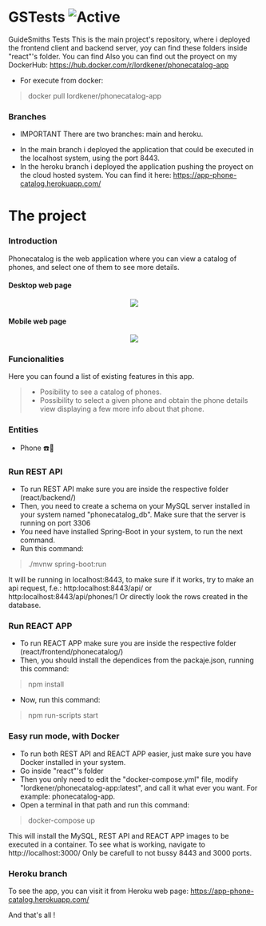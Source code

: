 # GSTests ![Active](https://img.shields.io/badge/version-1-green)
GuideSmiths Tests
This is the main project's repository, where i deployed the frontend client and backend server, yoy can find these folders inside "react"'s folder. You can find 
Also you can find out the proyect on my DockerHub: https://hub.docker.com/r/lordkener/phonecatalog-app

* For execute from docker:
> docker pull lordkener/phonecatalog-app 

### Branches
* IMPORTANT
There are two branches: main and heroku. 
- In the main branch i deployed the application that could be executed in the localhost system, using the port 8443.
- In the heroku branch i deployed the application pushing the proyect on the cloud hosted system. You can find it here: https://app-phone-catalog.herokuapp.com/

# The project
### Introduction 
Phonecatalog is the web application where you can view a catalog of phones, and select one of them to see more details.

  #### Desktop web page 
  <p align="center">
   <img src="https://github.com/lordkener/GLTests/Images/desktop_web_page.gif">
  </p> 
  
  #### Mobile web page
  <p align="center">
   <img src="https://github.com/lordkener/GLTests/Images/mobile_web_page.gif">  
  </p>
   
### Funcionalities
Here you can found a list of existing features in this app.
> * Posibility to see a catalog of phones.
> * Possibility to select a given phone and obtain the phone details view displaying a few more info about that phone.

### Entities

* Phone :phone::open_file_folder:

### Run REST API
- To run REST API make sure you are inside the respective folder (react/backend/)
- Then, you need to create a schema on your MySQL server installed in your system named "phonecatalog_db". Make sure that the server is running on port 3306
- You need have installed Spring-Boot in your system, to run the next command.
- Run this command:
> ./mvnw spring-boot:run

It will be running in localhost:8443, to make sure if it works, try to make an api request, f.e.: http:localhost:8443/api/ or http:localhost:8443/api/phones/1
Or directly look the rows created in the database. 

### Run REACT APP
- To run REACT APP make sure you are inside the respective folder (react/frontend/phonecatalog/)
- Then, you should install the dependices from the packaje.json, running this command:
> npm install
- Now, run this command:
> npm run-scripts start

### Easy run mode, with Docker
- To run both REST API and REACT APP easier, just make sure you have Docker installed in your system.
- Go inside "react"'s folder
- Then you only need to edit the "docker-compose.yml" file, modify "lordkener/phonecatalog-app:latest", and call it what ever you want. For example: phonecatalog-app.
- Open a terminal in that path and run this command:
> docker-compose up

This will install the MySQL, REST API and REACT APP images to be executed in a container. To see what is working, navigate to http://localhost:3000/
Only be carefull to not bussy 8443 and 3000 ports.

### Heroku branch
To see the app, you can visit it from Heroku web page: https://app-phone-catalog.herokuapp.com/

And that's all !